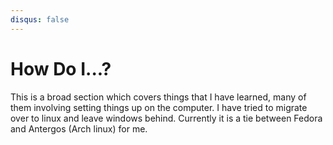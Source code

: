 ```yaml
---
disqus: false
---
```


# How Do I...?

This is a broad section which covers things that I have learned, many of them involving setting things up on the computer. I have tried to migrate over to linux and leave windows behind. Currently it is a tie between Fedora and Antergos (Arch linux) for me.
